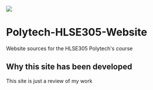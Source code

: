 [![](https://img.shields.io/github/license/MFFbrokenSwing/Polytech-HLSE305-Website.svg)](https://github.com/MFFbrokenSwing/Polytech-HLSE305-Website/blob/master/LICENSE)

# Polytech-HLSE305-Website
Website sources for the HLSE305 Polytech's course

## Why this site has been developed

This site is just a review of my work
